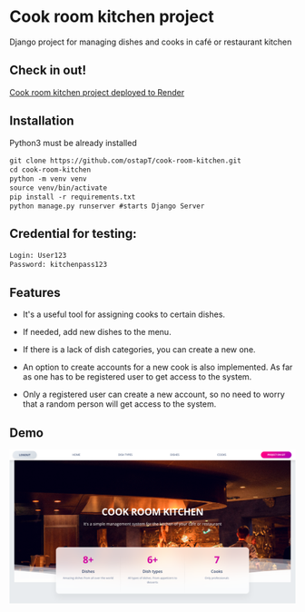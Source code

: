 # Cook room kitchen project

Django project for managing dishes and cooks in café or restaurant kitchen

## Check in out!
[Cook room kitchen project deployed to Render](https://cook-room-kitchen.onrender.com/)

## Installation
Python3 must be already installed

```shell
git clone https://github.com/ostapT/cook-room-kitchen.git
cd cook-room-kitchen
python -m venv venv
source venv/bin/activate
pip install -r requirements.txt
python manage.py runserver #starts Django Server
```
## Credential for testing:
```angular2html
Login: User123
Password: kitchenpass123
```
## Features

* It's a useful tool for assigning cooks to certain dishes. 

* If needed, add new dishes to the menu.

* If there is a lack of dish categories, you can create a new one.

* An option to create accounts for a new cook is also implemented. As far as one has to be registered user to get access to the system.

* Only a registered user can create a new account, so no need to worry that a random person will get access to the system.

## Demo
![Website Interface](demo_pic.png)
